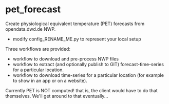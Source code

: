 # pet_forecast
Create physiological equivalent temperature (PET) forecasts from opendata.dwd.de NWP.

 - modify config_RENAME_ME.py to represent your local setup
 
Three workflows are provided:
 - workflow to download and pre-process NWP files
 - workflow to extract (and optionally publish to GIT) forecast-time-series for a particular location.
 - workflow to download time-series for a particular location (for example to show in an app or on a website).
 
 Currently PET is NOT computed! that is, the client would have to do that themselves. We'll get around to that eventually...
 

